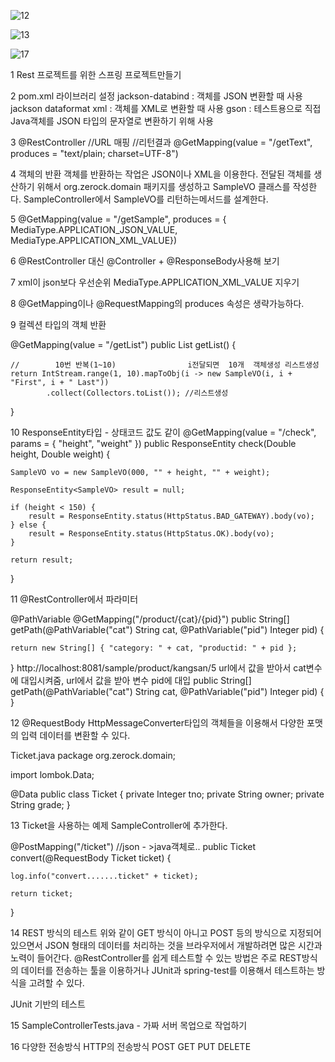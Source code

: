 
![12](https://github.com/dino-21/step6_board_Rest/assets/80396471/e4c5f318-e53a-4dc5-874a-d18be58ccce2)

![13](https://github.com/dino-21/step6_board_Rest/assets/80396471/fc2896a4-5175-46d1-822d-173bdcba2ca0)

![17](https://github.com/dino-21/step6_board_Rest/assets/80396471/c25da4f6-c971-42c7-b863-5814d36fbbed)


1 Rest 프로젝트를 위한
   스프링 프로젝트만들기

2 pom.xml  라이브러리 설정 
jackson-databind : 객체를 JSON 변환할 때 사용
jackson dataformat xml : 객체를 XML로 변환할 때 사용
gson : 테스트용으로 직접 Java객체를 JSON 타입의 문자열로 변환하기 위해 사용


3 @RestController
    //URL 매핑           //리턴결과
  @GetMapping(value = "/getText", produces = "text/plain; charset=UTF-8")


4 객체의 반환
객체를 반환하는 작업은 JSON이나 XML을 이용한다. 전달된 객체를 생산하기 위해서 
org.zerock.domain 패키지를 생성하고 SampleVO 클래스를 작성한다.
SampleController에서 SampleVO를 리턴하는메서드를 설계한다.

5 @GetMapping(value = "/getSample",
		produces = { MediaType.APPLICATION_JSON_VALUE,
			     MediaType.APPLICATION_XML_VALUE})

6  @RestController 대신 @Controller + @ResponseBody사용해 보기

7  xml이 json보다 우선순위    MediaType.APPLICATION_XML_VALUE 지우기

8  @GetMapping이나 @RequestMapping의 produces 속성은 생략가능하다.


9  컬렉션 타입의 객체 반환

@GetMapping(value = "/getList")
public List<SampleVO> getList() {

	//        10번 반복(1~10)                i전달되면  10개  객체생성 리스트생성
	return IntStream.range(1, 10).mapToObj(i -> new SampleVO(i, i + "First", i + " Last"))
			.collect(Collectors.toList()); //리스트생성

}
	

10 ResponseEntity타입  - 상태코드 값도 같이 
@GetMapping(value = "/check", params = { "height", "weight" })
public  ResponseEntity<SampleVO> check(Double height, Double weight) {

	SampleVO vo = new SampleVO(000, "" + height, "" + weight);

	ResponseEntity<SampleVO> result = null;

	if (height < 150) {
		result = ResponseEntity.status(HttpStatus.BAD_GATEWAY).body(vo);
	} else {
		result = ResponseEntity.status(HttpStatus.OK).body(vo);
	}

	return result;
}
	


11 @RestController에서 파라미터

@PathVariable
@GetMapping("/product/{cat}/{pid}")
public String[] getPath(@PathVariable("cat") String cat, @PathVariable("pid") Integer pid) {

	return new String[] { "category: " + cat, "productid: " + pid };
}
           http://localhost:8081/sample/product/kangsan/5
          url에서 값을 받아서 cat변수에 대입시켜줌, url에서 값을 받아 변수 pid에 대입
public String[] getPath(@PathVariable("cat") String cat, @PathVariable("pid") Integer pid) { }

12  @RequestBody
 HttpMessageConverter타입의 객체들을 이용해서 다양한 포맷의 입력 데이터를 변환할 수 있다.

Ticket.java
package org.zerock.domain;

import lombok.Data;

@Data
public class Ticket {
	private Integer tno;
	private String owner;
	private String grade;
}




13 Ticket을 사용하는 예제 SampleController에 추가한다.

@PostMapping("/ticket")  //json - >java객체로..
public Ticket convert(@RequestBody Ticket ticket) {

	log.info("convert.......ticket" + ticket);

	return ticket;

}


14 REST 방식의 테스트
위와 같이 GET 방식이 아니고 POST 등의 방식으로 지정되어 있으면서 JSON 형태의 데이터를 처리하는 것을 브라우저에서 개발하려면 많은 시간과 노력이 들어간다.
@RestController를 쉽게 테스트할 수 있는 방법은 주로 REST방식의 데이터를 전송하는 툴을 이용하거나 
JUnit과 spring-test를 이용해서 테스트하는 방식을 고려할 수 있다.

JUnit 기반의 테스트



15 SampleControllerTests.java   - 가짜 서버 목업으로 작업하기

16 다양한 전송방식
HTTP의  전송방식
POST
GET
PUT
DELETE
